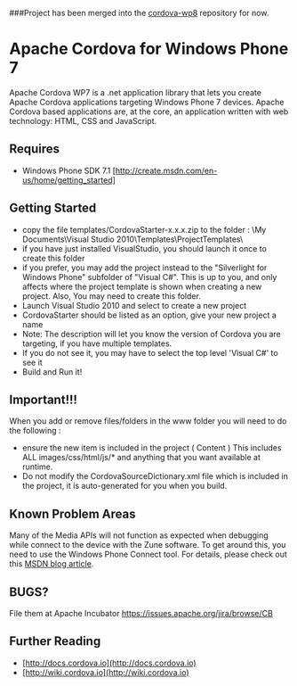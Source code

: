 ###Project has been merged into the [cordova-wp8](https://github.com/apache/cordova-wp8) repository for now.


Apache Cordova for Windows Phone 7
===

Apache Cordova WP7 is a .net application library that lets you create Apache Cordova applications targeting Windows Phone 7 devices.
Apache Cordova based applications are, at the core, an application written with web technology: HTML, CSS and JavaScript.

Requires
---

- Windows Phone SDK 7.1 [http://create.msdn.com/en-us/home/getting_started]


Getting Started
---

- copy the file templates/CordovaStarter-x.x.x.zip to the folder : \My Documents\Visual Studio 2010\Templates\ProjectTemplates\
 - if you have just installed VisualStudio, you should launch it once to create this folder
 - if you prefer, you may add the project instead to the "Silverlight for Windows Phone" subfolder of "Visual C#".  This is up to you, and only affects where the project template is shown when creating a new project. Also, You may need to create this folder.
- Launch Visual Studio 2010 and select to create a new project
 - CordovaStarter should be listed as an option, give your new project a name
  - Note: The description will let you know the version of Cordova you are targeting, if you have multiple templates.
 - If you do not see it, you may have to select the top level 'Visual C#' to see it
- Build and Run it!

Important!!!
---

When you add or remove files/folders in the www folder you will need to do the following :

- ensure the new item is included in the project ( Content ) This includes ALL images/css/html/js/* and anything that you want available at runtime.
- Do not modify the CordovaSourceDictionary.xml file which is included in the project, it is auto-generated for you when you build.

Known Problem Areas
---

Many of the Media APIs will not function as expected when debugging while connect to the device with the Zune software.
To get around this, you need to use the Windows Phone Connect tool. For details, please check out this [MSDN blog article](http://blogs.msdn.com/b/jaimer/archive/2010/11/03/tips-for-debugging-wp7-media-apps-with-wpconnect.aspx).


BUGS?
-----
File them at Apache Incubator
https://issues.apache.org/jira/browse/CB


Further Reading
---

- [http://docs.cordova.io](http://docs.cordova.io)
- [http://wiki.cordova.io](http://wiki.cordova.io)
